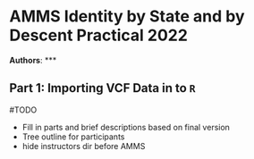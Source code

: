 # AMMS Identity by State and by Descent Practical 2022
**Authors**: ***

## Part 1: Importing VCF Data in to `R`


#TODO
- Fill in parts and brief descriptions based on final version
- Tree outline for participants
- hide instructors dir before AMMS
